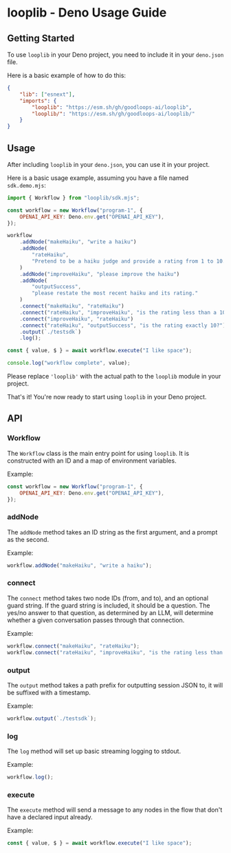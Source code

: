 # looplib - Deno Usage Guide

## Getting Started

To use `looplib` in your Deno project, you need to include it in your `deno.json` file. 

Here is a basic example of how to do this:

```json:deno.json
{
	"lib": ["esnext"],
	"imports": {
		"looplib": "https://esm.sh/gh/goodloops-ai/looplib",
		"looplib/": "https://esm.sh/gh/goodloops-ai/looplib/"
	}
}
```

## Usage

After including `looplib` in your `deno.json`, you can use it in your project. 

Here is a basic usage example, assuming you have a file named `sdk.demo.mjs`:

```javascript:sdk.demo.mjs
import { Workflow } from "looplib/sdk.mjs";

const workflow = new Workflow("program-1", {
    OPENAI_API_KEY: Deno.env.get("OPENAI_API_KEY"),
});

workflow
    .addNode("makeHaiku", "write a haiku")
    .addNode(
        "rateHaiku",
        "Pretend to be a haiku judge and provide a rating from 1 to 10. You MUST provide a number. This is an exercise in testing branching code to detect your rating, dont over think it. If the haiku has gone through more than 3 revisions, just give it a 10. repeat the haiku before your rating"
    )
    .addNode("improveHaiku", "please improve the haiku")
    .addNode(
        "outputSuccess",
        "please restate the most recent haiku and its rating."
    )
    .connect("makeHaiku", "rateHaiku")
    .connect("rateHaiku", "improveHaiku", "is the rating less than a 10?")
    .connect("improveHaiku", "rateHaiku")
    .connect("rateHaiku", "outputSuccess", "is the rating exactly 10?")
    .output(`./testsdk`)
    .log();

const { value, $ } = await workflow.execute("I like space");

console.log("workflow complete", value);
```

Please replace `'looplib'` with the actual path to the `looplib` module in your project.

That's it! You're now ready to start using `looplib` in your Deno project.


## API

### Workflow

The `Workflow` class is the main entry point for using `looplib`. It is constructed with an ID and a map of environment variables.

Example:

```javascript
const workflow = new Workflow("program-1", {
    OPENAI_API_KEY: Deno.env.get("OPENAI_API_KEY"),
});
```

### addNode

The `addNode` method takes an ID string as the first argument, and a prompt as the second.

Example:

```javascript
workflow.addNode("makeHaiku", "write a haiku");
```

### connect

The `connect` method takes two node IDs (from, and to), and an optional guard string. If the guard string is included, it should be a question. The yes/no answer to that question, as determined by an LLM, will determine whether a given conversation passes through that connection.

Example:

```javascript
workflow.connect("makeHaiku", "rateHaiku");
workflow.connect("rateHaiku", "improveHaiku", "is the rating less than a 10?");
```

### output

The `output` method takes a path prefix for outputting session JSON to, it will be suffixed with a timestamp.

Example:

```javascript
workflow.output(`./testsdk`);
```

### log

The `log` method will set up basic streaming logging to stdout.

Example:

```javascript
workflow.log();
```

### execute

The `execute` method will send a message to any nodes in the flow that don't have a declared input already.

Example:

```javascript
const { value, $ } = await workflow.execute("I like space");
```